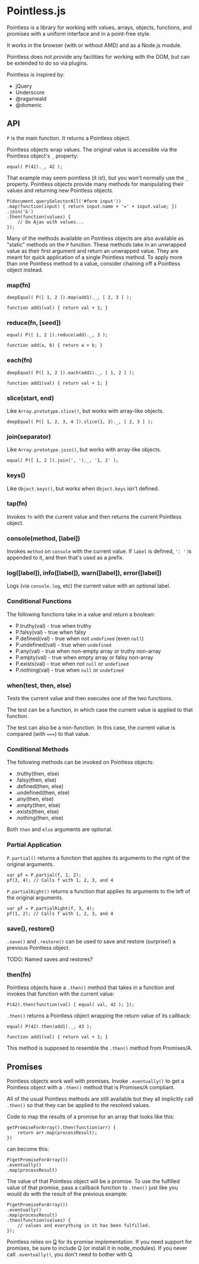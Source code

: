 Pointless.js
============

Pointless is a library for working with values, arrays, objects,
functions, and promises with a uniform interface and in a point-free style.

It works in the browser (with or without AMD) and as a Node.js module.

Pointless does not provide any facilities for working with the DOM,
but can be extended to do so via plugins.

Pointless is inspired by:

  - jQuery
  - Underscore
  - @raganwald
  - @domenic

API
---

`P` is the main function. It returns a Pointless object.

Pointless objects wrap values. The original value is accessible via
the Pointless object's `_` property:

    equal( P(42)._, 42 );

That example may seem pointless (it is!), but you won't normally use
the `_` property. Pointless objects provide many methods for
manipulating their values and returning new Pointless objects.

    P(document.querySelectorAll('#form input'))
    .map(function(input) { return input.name + '=' + input.value; })
    .join('&')
    .then(function(values) {
        // Do Ajax with values...
    });

Many of the methods available on Pointless objects are also available
as "static" methods on the `P` function. These methods take in an
unwrapped value as their first argument and return an unwrapped
value. They are meant for quick application of a single Pointless
method. To apply more than one Pointless method to a value, consider
chaining off a Pointless object instead.

### map(fn)

    deepEqual( P([ 1, 2 ]).map(add1)._, [ 2, 3 ] );

    function add1(val) { return val + 1; }

### reduce(fn, [seed])

    equal( P([ 1, 2 ]).reduce(add)._, 3 );

    function add(a, b) { return a + b; }

### each(fn)

    deepEqual( P([ 1, 2 ]).each(add1)._, [ 1, 2 ] );

    function add1(val) { return val + 1; }

### slice(start, end)

Like `Array.prototype.slice()`, but works with array-like objects.

    deepEqual( P([ 1, 2, 3, 4 ]).slice(1, 3)._, [ 2, 3 ] );

### join(separator)

Like `Array.prototype.join()`, but works with array-like objects.

    equal( P([ 1, 2 ]).join(', ')._, '1, 2' );

### keys()

Like `Object.keys()`, but works when `Object.keys` isn't defined.

### tap(fn)

Invokes `fn` with the current value and then returns the current
Pointless object.

### console(method, [label])

Invokes `method` on `console` with the current value. If `label` is
defined, `': '` is appended to it, and then that's used as a prefix.

### log([label]), info([label]), warn([label]), error([label])

Logs (via `console.log`, etc) the current value with an optional
label.

### Conditional Functions

The following functions take in a value and return a boolean:

- P.truthy(val) - true when truthy
- P.falsy(val) - true when falsy
- P.defined(val) - true when not `undefined` (even `null`)
- P.undefined(val) - true when `undefined`
- P.any(val) - true when non-empty array or truthy non-array
- P.empty(val) - true when empty array or falsy non-array
- P.exists(val) - true when not `null` or `undefined`
- P.nothing(val) - true when `null` or `undefined`

### when(test, then, else)

Tests the current value and then executes one of the two functions.

The test can be a function, in which case the current value is
applied to that function.

The test can also be a non-function. In this case, the current
value is compared (with `===`) to that value.

### Conditional Methods

The following methods can be invoked on Pointless objects:

- .truthy(then, else)
- .falsy(then, else)
- .defined(then, else)
- .undefined(then, else)
- .any(then, else)
- .empty(then, else)
- .exists(then, else)
- .nothing(then, else)

Both `then` and `else` arguments are optional.

### Partial Application

`P.partial()` returns a function that applies its arguments to the
right of the original arguments.

    var pf = P.partial(f, 1, 2);
    pf(3, 4); // Calls f with 1, 2, 3, and 4

`P.partialRight()` returns a function that applies its arguments to
the left of the original arguments.

    var pf = P.partialRight(f, 3, 4);
    pf(1, 2); // Calls f with 1, 2, 3, and 4

### save(), restore()

`.save()` and `.restore()` can be used to save and restore
(surprise!) a previous Pointless object.

TODO: Named saves and restores?

### then(fn)

Pointless objects have a `.then()` method that takes in a function
and invokes that function with the current value:

    P(42).then(function(val) { equal( val, 42 ); });

`.then()` returns a Pointless object wrapping the return value of
its callback:

    equal( P(42).then(add1)._, 43 );

    function add1(val) { return val + 1; }

This method is supposed to resemble the `.then()` method from
Promises/A.

Promises
--------

Pointless objects work well with promises. Invoke `.eventually()` to
get a Pointless object with a `.then()` method that is Promises/A
compliant.

All of the usual Pointless methods are still available but they all
implicitly call `.then()` so that they can be applied to the
resolved values.

Code to map the results of a promise for an array that looks like
this:

    getPromiseForArray().then(function(arr) {
        return arr.map(processResult);
    })

can become this:

    P(getPromiseForArray())
    .eventually()
    .map(processResult)

The value of that Pointless object will be a promise. To use the
fulfilled value of that promise, pass a callback function to
`.then()` just like you would do with the result of the previous
example:

    P(getPromiseForArray())
    .eventually()
    .map(processResult)
    .then(function(values) {
        // values and everything in it has been fulfilled.
    });

Pointless relies on [Q](http://documentup.com/kriskowal/q/) for its
promise implementation. If you need support for promises, be sure to
include Q (or install it in node_modules). If you never call
`.eventually()`, you don't need to bother with Q.
